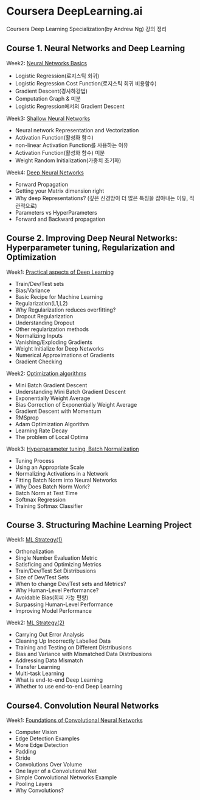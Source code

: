 ﻿# Coursera DeepLearning.ai
Coursera Deep Learning Specialization(by Andrew Ng) 강의 정리


## Course 1. Neural Networks and Deep Learning

Week2: [Neural Networks Basics](https://github.com/wooseok-shin/DeepLearning.ai/tree/master/1.%20Neural%20Networks%20and%20Deep%20Learning/week2)
* Logistic Regression(로지스틱 회귀)
* Logistic Regression Cost Function(로지스틱 회귀 비용함수)
* Gradient Descent(경사하강법)
* Computation Graph & 미분
* Logistic Regression에서의 Gradient Descent


Week3: [Shallow Neural Networks](https://github.com/wooseok-shin/DeepLearning.ai/tree/master/1.%20Neural%20Networks%20and%20Deep%20Learning/week3)
* Neural network Representation and Vectorization
* Activation Function(활성화 함수)
* non-linear Activation Function를 사용하는 이유
* Activation Function(활성화 함수) 미분  
* Weight Random Initialization(가중치 초기화)


Week4: [Deep Neural Networks](https://github.com/wooseok-shin/DeepLearning.ai/tree/master/1.%20Neural%20Networks%20and%20Deep%20Learning/week4)
* Forward Propagation  
* Getting your Matrix dimension right  
* Why deep Representations? (깊은 신경망이 더 많은 특징을 잡아내는 이유, 직관적으로)  
* Parameters vs HyperParameters  
* Forward and Backward propagation  
  
  
  
## Course 2. Improving Deep Neural Networks: Hyperparameter tuning, Regularization and Optimization

Week1: [Practical aspects of Deep Learning](https://github.com/wooseok-shin/DeepLearning.ai/tree/master/2.%20Improving%20Deep%20Neural%20Networks%20(Hyperparameter%20tuning%2C%20Regularization%20and%20Optimization)/week1)
* Train/Dev/Test sets
* Bias/Variance
* Basic Recipe for Machine Learning
* Regularization(L1,L2)
* Why Regularization reduces overfitting?
* Dropout Regularization
* Understanding Dropout
* Other regularization methods
* Normalizing Inputs
* Vanishing/Exploding Gradients
* Weight Initialize for Deep Networks
* Numerical Approximations of Gradients
* Gradient Checking

  
Week2: [Optimization algorithms](https://github.com/wooseok-shin/DeepLearning.ai/tree/master/2.%20Improving%20Deep%20Neural%20Networks%20(Hyperparameter%20tuning%2C%20Regularization%20and%20Optimization)/week2)
* Mini Batch Gradient Descent
* Understanding Mini Batch Gradient Descent
* Exponentially Weight Average
* Bias Correction of Exponentially Weight Average
* Gradient Descent with Momentum
* RMSprop
* Adam Optimization Algorithm
* Learning Rate Decay
* The problem of Local Optima
  
  
Week3: [Hyperparameter tuning, Batch Normalization](https://github.com/wooseok-shin/DeepLearning.ai/tree/master/2.%20Improving%20Deep%20Neural%20Networks%20(Hyperparameter%20tuning%2C%20Regularization%20and%20Optimization)/week3)  
* Tuning Process
* Using an Appropriate Scale
* Normalizing Activations in a Network
* Fitting Batch Norm into Neural Networks
* Why Does Batch Norm Work?
* Batch Norm at Test Time
* Softmax Regression
* Training Softmax Classifier


## Course 3. Structuring Machine Learning Project

Week1: [ML Strategy(1)](https://github.com/wooseok-shin/DeepLearning.ai/tree/master/3.%20Structuring%20Machine%20Learning%20Projects/week1)
* Orthonalization
* Single Number Evaluation Metric
* Satisficing and Optimizing Metrics
* Train/Dev/Test Set Distribusions
* Size of Dev/Test Sets
* When to change Dev/Test sets and Metrics?
* Why Human-Level Performance?
* Avoidable Bias(회피 가능 편향)
* Surpassing Human-Level Performance
* Improving Model Performance


Week2: [ML Strategy(2)](https://github.com/wooseok-shin/DeepLearning.ai/tree/master/3.%20Structuring%20Machine%20Learning%20Projects/week2)
* Carrying Out Error Analysis
* Cleaning Up Incorrectly Labelled Data
* Training and Testing on Different Distribusions
* Bias and Variance with Mismatched Data Distribusions
* Addressing Data Mismatch
* Transfer Learning
* Multi-task Learning
* What is end-to-end Deep Learning
* Whether to use end-to-end Deep Learning



## Course4. Convolution Neural Networks

Week1: [Foundations of Convolutional Neural Networks](https://github.com/wooseok-shin/DeepLearning.ai/tree/master/4.%20Convolution%20Neural%20Networks/week1)
* Computer Vision
* Edge Detection Examples
* More Edge Detection
* Padding
* Stride
* Convolutions Over Volume
* One layer of a Convolutional Net
* Simple Convolutional Networks Example
* Pooling Layers
* Why Convolutions?

